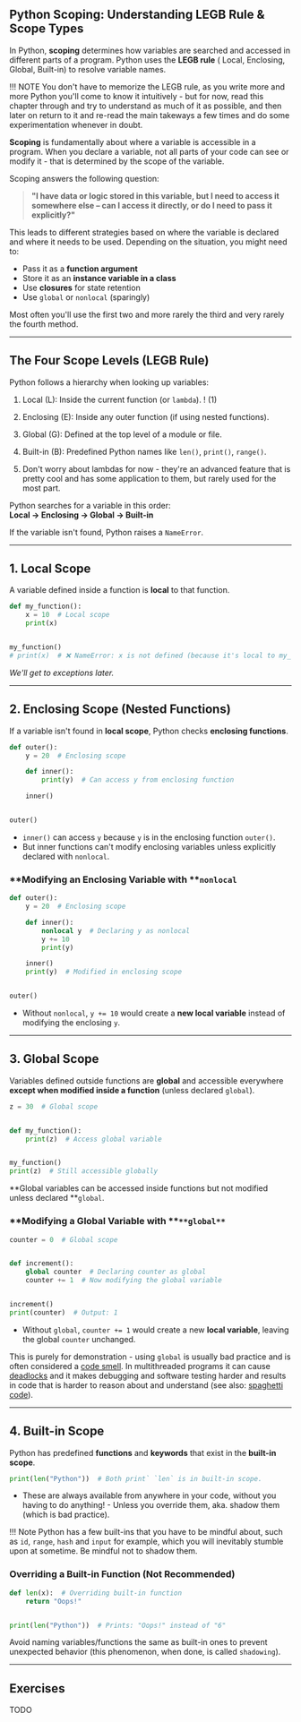 ## **Python Scoping: Understanding LEGB Rule & Scope Types**

In Python, **scoping** determines how variables are searched and accessed in different parts of a program. Python uses the **LEGB rule** (
Local, Enclosing, Global, Built-in) to resolve variable names.

!!! NOTE
      You don't have to memorize the LEGB rule, as you write more and more Python you'll come to know it intuitively - but for now, read this
      chapter through and try to understand as much of it as possible, and then later on return to it and re-read the main takeways a few times
      and do some experimentation whenever in doubt.

**Scoping** is fundamentally about where a variable is accessible in a program. When you declare a variable, not all parts of your code can
see or modify it - that is determined by the scope of the variable.

Scoping answers the following question:
> **"I have data or logic stored in this variable, but I need to access it somewhere else – can I access it directly, or do I need to pass
it explicitly?"**

This leads to different strategies based on where the variable is declared and where it needs to be used. Depending on the situation, you
might need to:

- Pass it as a **function argument**
- Store it as an **instance variable in a class**
- Use **closures** for state retention
- Use `global` or `nonlocal` (sparingly)

Most often you'll use the first two and more rarely the third and very rarely the fourth method.

---

## **The Four Scope Levels (LEGB Rule)**

Python follows a hierarchy when looking up variables:

1. Local (L): Inside the current function (or `lambda`). ! (1)
2. Enclosing (E): Inside any outer function (if using nested functions).
3. Global (G): Defined at the top level of a module or file.
4. Built-in (B): Predefined Python names like `len()`, `print()`, `range()`.

1. Don't worry about lambdas for now - they're an advanced feature that is pretty cool and has some application to them, but rarely used for
   the most part.

Python searches for a variable in this order:  
**Local → Enclosing → Global → Built-in**

If the variable isn't found, Python raises a `NameError`.

---

## **1. Local Scope**

A variable defined inside a function is **local** to that function.

```python
def my_function():
    x = 10  # Local scope
    print(x)


my_function()
# print(x)  # ❌ NameError: x is not defined (because it's local to my_function)
```

*We'll get to exceptions later.*

---

## **2. Enclosing Scope (Nested Functions)**

If a variable isn't found in **local scope**, Python checks **enclosing functions**.

```python
def outer():
    y = 20  # Enclosing scope

    def inner():
        print(y)  # Can access y from enclosing function

    inner()


outer()
```

* `inner()` can access `y` because `y` is in the enclosing function `outer()`.  
* But inner functions can't modify enclosing variables unless explicitly declared with `nonlocal`.

### **Modifying an Enclosing Variable with **`nonlocal`

```python
def outer():
    y = 20  # Enclosing scope

    def inner():
        nonlocal y  # Declaring y as nonlocal
        y += 10
        print(y)

    inner()
    print(y)  # Modified in enclosing scope


outer()
```

* Without `nonlocal`, `y += 10` would create a **new local variable** instead of modifying the enclosing `y`.

---

## **3. Global Scope**

Variables defined outside functions are **global** and accessible everywhere **except when modified inside a function** (unless
declared `global`).

```python
z = 30  # Global scope


def my_function():
    print(z)  # Access global variable


my_function()
print(z)  # Still accessible globally
```

**Global variables can be accessed inside functions but not modified unless declared **`global`.

### **Modifying a Global Variable with **`**global**`

```python
counter = 0  # Global scope


def increment():
    global counter  # Declaring counter as global
    counter += 1  # Now modifying the global variable


increment()
print(counter)  # Output: 1
```

* Without `global`, `counter += 1` would create a new **local variable**, leaving the global `counter` unchanged.

This is purely for demonstration - using `global` is usually bad practice and is often considered
a [code smell](https://www.google.com/search?q=code+smell). In multithreaded programs it can
cause [deadlocks](https://stackoverflow.com/questions/2143873/how-to-explain-the-deadlock-better) and it makes debugging and software
testing harder and results in code that is harder to reason about and understand (see also: [spaghetti code](https://en.wikipedia.org/wiki/Spaghetti_code#:~:text=Spaghetti%20code%20is%20a%20pejorative,with%20insufficient%20ability%20or%20experience.)).

---

## **4. Built-in Scope**

Python has predefined **functions** and **keywords** that exist in the **built-in scope**.

```python
print(len("Python"))  # Both print` `len` is in built-in scope.
```

* These are always available from anywhere in your code, without you having to do anything! - Unless you override them, aka. shadow
them (which is bad practice).

!!! Note
    Python has a few built-ins that you have to be mindful about, such as `id`, `range`, `hash` and `input` for example, which you will inevitably stumble upon at sometime.
    Be mindful not to shadow them.

### **Overriding a Built-in Function (Not Recommended)**

```python
def len(x):  # Overriding built-in function
    return "Oops!"


print(len("Python"))  # Prints: "Oops!" instead of "6"
```

Avoid naming variables/functions the same as built-in ones to prevent unexpected behavior (this phenomenon, when done, is
called `shadowing`).

---

## **Exercises**

TODO